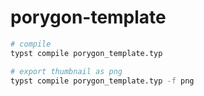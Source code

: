 # porygon-template

```sh
# compile
typst compile porygon_template.typ

# export thumbnail as png
typst compile porygon_template.typ -f png
```
